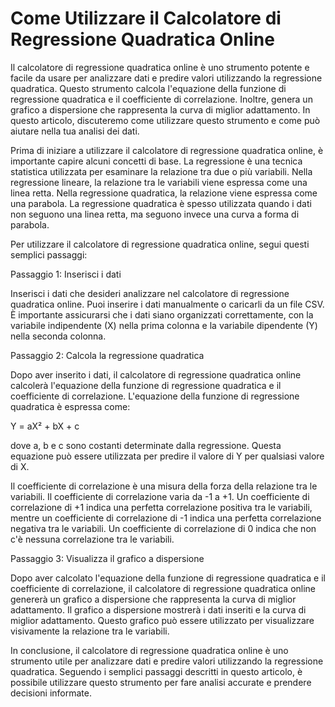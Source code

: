 Come Utilizzare il Calcolatore di Regressione Quadratica Online
===============================================================

Il calcolatore di regressione quadratica online è uno strumento potente e facile da usare per analizzare dati e predire valori utilizzando la regressione quadratica. Questo strumento calcola l'equazione della funzione di regressione quadratica e il coefficiente di correlazione. Inoltre, genera un grafico a dispersione che rappresenta la curva di miglior adattamento. In questo articolo, discuteremo come utilizzare questo strumento e come può aiutare nella tua analisi dei dati.

Prima di iniziare a utilizzare il calcolatore di regressione quadratica online, è importante capire alcuni concetti di base. La regressione è una tecnica statistica utilizzata per esaminare la relazione tra due o più variabili. Nella regressione lineare, la relazione tra le variabili viene espressa come una linea retta. Nella regressione quadratica, la relazione viene espressa come una parabola. La regressione quadratica è spesso utilizzata quando i dati non seguono una linea retta, ma seguono invece una curva a forma di parabola.

Per utilizzare il calcolatore di regressione quadratica online, segui questi semplici passaggi:

Passaggio 1: Inserisci i dati

Inserisci i dati che desideri analizzare nel calcolatore di regressione quadratica online. Puoi inserire i dati manualmente o caricarli da un file CSV. È importante assicurarsi che i dati siano organizzati correttamente, con la variabile indipendente (X) nella prima colonna e la variabile dipendente (Y) nella seconda colonna.

Passaggio 2: Calcola la regressione quadratica

Dopo aver inserito i dati, il calcolatore di regressione quadratica online calcolerà l'equazione della funzione di regressione quadratica e il coefficiente di correlazione. L'equazione della funzione di regressione quadratica è espressa come:

Y = aX² + bX + c

dove a, b e c sono costanti determinate dalla regressione. Questa equazione può essere utilizzata per predire il valore di Y per qualsiasi valore di X.

Il coefficiente di correlazione è una misura della forza della relazione tra le variabili. Il coefficiente di correlazione varia da -1 a +1. Un coefficiente di correlazione di +1 indica una perfetta correlazione positiva tra le variabili, mentre un coefficiente di correlazione di -1 indica una perfetta correlazione negativa tra le variabili. Un coefficiente di correlazione di 0 indica che non c'è nessuna correlazione tra le variabili.

Passaggio 3: Visualizza il grafico a dispersione

Dopo aver calcolato l'equazione della funzione di regressione quadratica e il coefficiente di correlazione, il calcolatore di regressione quadratica online genererà un grafico a dispersione che rappresenta la curva di miglior adattamento. Il grafico a dispersione mostrerà i dati inseriti e la curva di miglior adattamento. Questo grafico può essere utilizzato per visualizzare visivamente la relazione tra le variabili.

In conclusione, il calcolatore di regressione quadratica online è uno strumento utile per analizzare dati e predire valori utilizzando la regressione quadratica. Seguendo i semplici passaggi descritti in questo articolo, è possibile utilizzare questo strumento per fare analisi accurate e prendere decisioni informate.